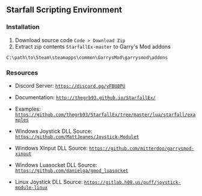 Starfall Scripting Environment
----------
### Installation

1. Download source code `Code > Download Zip`
2. Extract zip contents `StarfallEx-master` to Garry's Mod addons

```
C:\path\to\Steam\steamapps\common\GarrysMod\garrysmod\addons
```

### Resources

- Discord Server: [`https://discord.gg/yFBU8PU`](https://discord.gg/yFBU8PU)
- Documentation: [`http://thegrb93.github.io/StarfallEx/`](http://thegrb93.github.io/StarfallEx/)
- Examples: [`https://github.com/thegrb93/StarfallEx/tree/master/lua/starfall/examples`](https://github.com/thegrb93/StarfallEx/tree/master/lua/starfall/examples)


- Windows Joystick DLL Source: [`https://github.com/MattJeanes/Joystick-Modulet`](https://github.com/MattJeanes/Joystick-Module)
- Windows XInput DLL Source: [`https://github.com/mitterdoo/garrysmod-xinput`](https://github.com/mitterdoo/garrysmod-xinput)
- Windows Luasocket DLL Source: [`https://github.com/danielga/gmod_luasocket`](https://github.com/danielga/gmod_luasocket)
- Linux Joystick DLL Source: [`https://gitlab.h08.us/puff/joystick-module-linux`](https://gitlab.h08.us/puff/joystick-module-linux)
